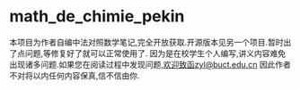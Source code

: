 # math_de_chimie_pekin
本项目为作者自编中法对照数学笔记,完全开放获取.开源版本见另一个项目.暂时出了点问题,等修复好了就可以正常使用了.
因为是在校学生个人编写,讲义内容难免出现诸多问题.如果您在阅读过程中发现问题,欢迎致函zyl@buct.edu.cn
因此作者不对将以内任何内容保真,信不信由你.
